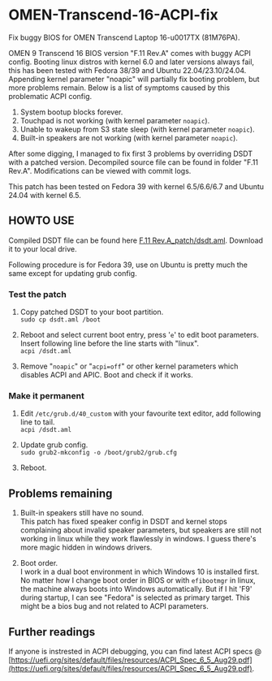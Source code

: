 # OMEN-Transcend-16-ACPI-fix

Fix buggy BIOS for OMEN Transcend Laptop 16-u0017TX (81M76PA).  

OMEN 9 Transcend 16 BIOS version "F.11 Rev.A" comes with buggy ACPI config. Booting linux distros with kernel 6.0 and later versions always fail, this has been tested with Fedora 38/39 and Ubuntu 22.04/23.10/24.04. Appending kernel parameter "noapic" will partially fix booting problem, but more problems remain. Below is a list of symptoms caused by this problematic ACPI config.

1. System bootup blocks forever.
2. Touchpad is not working (with kernel parameter `noapic`).
3. Unable to wakeup from S3 state sleep (with kernel parameter `noapic`).
4. Built-in speakers are not working (with kernel parameter `noapic`).

After some digging, I managed to fix first 3 problems by overriding DSDT with a patched version. Decompiled source file can be found in folder "F.11 Rev.A". Modifications can be viewed with commit logs.

This patch has been tested on Fedora 39 with kernel 6.5/6.6/6.7 and Ubuntu 24.04 with kernel 6.5.

## HOWTO USE

Compiled DSDT file can be found here [F.11 Rev.A_patch/dsdt.aml](./F.11%20Rev.A_patch/dsdt.aml). Download it to your local drive.

Following procedure is for Fedora 39, use on Ubuntu is pretty much the same except for updating grub config.

### Test the patch

1. Copy patched DSDT to your boot partition.  
`sudo cp dsdt.aml /boot`

2. Reboot and select current boot entry, press '`e`' to edit boot parameters. Insert following line before the line starts with "linux".  
`acpi /dsdt.aml`

3. Remove "`noapic`" or "`acpi=off`" or other kernel parameters which disables ACPI and APIC. Boot and check if it works.

### Make it permanent

1. Edit `/etc/grub.d/40_custom` with your favourite text editor, add following line to tail.  
`acpi /dsdt.aml`

2. Update grub config.  
`sudo grub2-mkconfig -o /boot/grub2/grub.cfg`

3. Reboot.

## Problems remaining

1. Built-in speakers still have no sound.  
This patch has fixed speaker config in DSDT and kernel stops complaining about invalid speaker parameters, but speakers are still not working in linux while they work flawlessly in windows. I guess there's more magic hidden in windows drivers.

2. Boot order.  
I work in a dual boot environment in which Windows 10 is installed first. No matter how I change boot order in BIOS or with `efibootmgr` in linux, the machine always boots into Windows automatically. But if I hit 'F9' during startup, I can see "Fedora" is selected as primary target. This might be a bios bug and not related to ACPI parameters.

## Further readings

If anyone is instrested in ACPI debugging, you can find latest ACPI specs @ [https://uefi.org/sites/default/files/resources/ACPI_Spec_6_5_Aug29.pdf](https://uefi.org/sites/default/files/resources/ACPI_Spec_6_5_Aug29.pdf).
